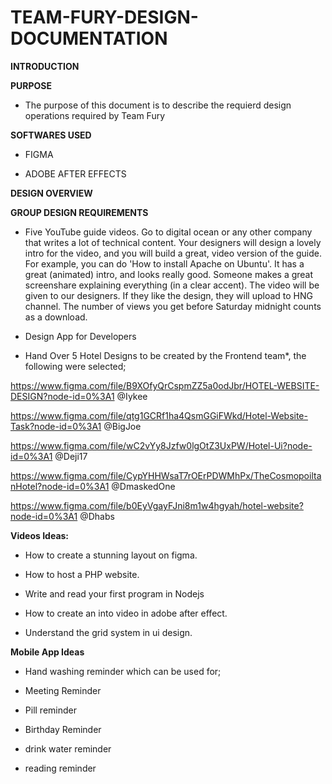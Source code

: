 # TEAM-FURY-DESIGN-DOCUMENTATION #

   **INTRODUCTION**


**PURPOSE**


 - The purpose of this document is to describe the requierd design operations required by Team Fury
 
 
**SOFTWARES USED**

- FIGMA


- ADOBE AFTER EFFECTS

**DESIGN OVERVIEW**

**GROUP DESIGN REQUIREMENTS**


- Five YouTube guide videos. Go to digital ocean or any other company that writes a lot of technical content. Your designers will design a lovely intro for the video, and you will build a great, video version of the guide. For example, you can do 'How to install Apache on Ubuntu'. It has a great (animated) intro, and looks really good. Someone makes a great screenshare explaining everything (in a clear accent). The video will be given to our designers. If they like the design, they will upload to HNG channel. The number of views you get before Saturday midnight counts as a download.



- Design App for Developers



- Hand Over 5 Hotel Designs to be created by the Frontend team*, the following were selected;



https://www.figma.com/file/B9XOfyQrCspmZZ5a0odJbr/HOTEL-WEBSITE-DESIGN?node-id=0%3A1 @Iykee

https://www.figma.com/file/qtg1GCRf1ha4QsmGGiFWkd/Hotel-Website-Task?node-id=0%3A1 @BigJoe

https://www.figma.com/file/wC2vYy8Jzfw0lgOtZ3UxPW/Hotel-Ui?node-id=0%3A1 @Deji17

https://www.figma.com/file/CypYHHWsaT7rOErPDWMhPx/TheCosmopoiltanHotel?node-id=0%3A1 @DmaskedOne

https://www.figma.com/file/b0EyVgayFJni8m1w4hgyah/hotel-website?node-id=0%3A1 @Dhabs



**Videos Ideas:**

- How to create a stunning layout on figma.

- How to host a PHP website.

- Write and read your first program in Nodejs
- How to create an into video in adobe after effect.

- Understand the grid system in ui design.


**Mobile App Ideas**


- Hand washing reminder which can be used for;

- Meeting Reminder

- Pill reminder

- Birthday Reminder

- drink water reminder

- reading reminder

